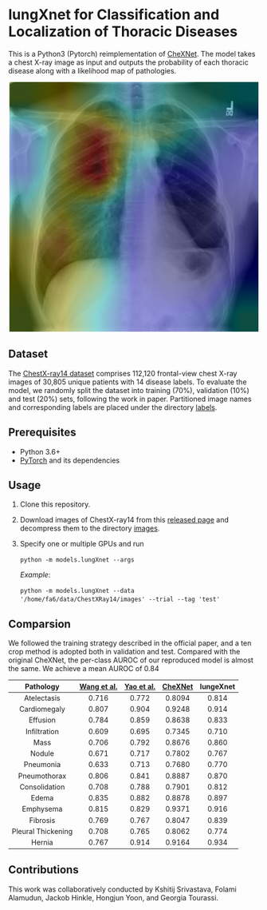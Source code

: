 # lungXnet for Classification and Localization of Thoracic Diseases

This is a Python3 (Pytorch) reimplementation of [CheXNet](https://stanfordmlgroup.github.io/projects/chexnet/). The model takes a chest X-ray image as input and outputs the probability of each thoracic disease along with a likelihood map of pathologies.

<div align=center><img width="500" height="500" src="./img/00008473_011-3.png"/></div>

## Dataset

The [ChestX-ray14 dataset](http://openaccess.thecvf.com/content_cvpr_2017/papers/Wang_ChestX-ray8_Hospital-Scale_Chest_CVPR_2017_paper.pdf) comprises 112,120 frontal-view chest X-ray images of 30,805 unique patients with 14 disease labels. To evaluate the model, we randomly split the dataset into training (70%), validation (10%) and test (20%) sets, following the work in paper. Partitioned image names and corresponding labels are placed under the directory [labels](./ChestX-ray14/labels).

## Prerequisites

- Python 3.6+
- [PyTorch](http://pytorch.org/) and its dependencies

## Usage

1. Clone this repository.

2. Download images of ChestX-ray14 from this [released page](https://nihcc.app.box.com/v/ChestXray-NIHCC) and decompress them to the directory [images](<'/mnt/data/ChestXRay14/images'>).

3. Specify one or multiple GPUs and run

   `python -m models.lungXnet --args`

   *Example*:

   `python -m models.lungXnet --data '/home/fa6/data/ChestXRay14/images' --trial --tag 'test'`


## Comparsion

We followed the training strategy described in the official paper, and a ten crop method is adopted both in validation and test. Compared with the original CheXNet, the per-class AUROC of our reproduced model is almost the same. We achieve a mean AUROC of 0.84

|     Pathology      | [Wang et al.](https://arxiv.org/abs/1705.02315) | [Yao et al.](https://arxiv.org/abs/1710.10501) | [CheXNet](https://arxiv.org/abs/1711.05225) | lungeXnet |
| :----------------: | :--------------------------------------: | :--------------------------------------: | :--------------------------------------: | :---------------------: |
|    Atelectasis     |                  0.716                   |                  0.772                   |                  0.8094                  |       0.814       |
|    Cardiomegaly    |                  0.807                   |                  0.904                   |                  0.9248                  |       0.914       |
|      Effusion      |                  0.784                   |                  0.859                   |                  0.8638                  |       0.833       |
|    Infiltration    |                  0.609                   |                  0.695                   |                  0.7345                  |       0.710       |
|        Mass        |                  0.706                   |                  0.792                   |                  0.8676                  |       0.860       |
|       Nodule       |                  0.671                   |                  0.717                   |                  0.7802                  |       0.767       |
|     Pneumonia      |                  0.633                   |                  0.713                   |                  0.7680                  |       0.770       |
|    Pneumothorax    |                  0.806                   |                  0.841                   |                  0.8887                  |       0.870       |
|   Consolidation    |                  0.708                   |                  0.788                   |                  0.7901                  |       0.812       |
|       Edema        |                  0.835                   |                  0.882                   |                  0.8878                  |       0.897       |
|     Emphysema      |                  0.815                   |                  0.829                   |                  0.9371                  |       0.916       |
|      Fibrosis      |                  0.769                   |                  0.767                   |                  0.8047                  |       0.839       |
| Pleural Thickening |                  0.708                   |                  0.765                   |                  0.8062                  |       0.774       |
|       Hernia       |                  0.767                   |                  0.914                   |                  0.9164                  |       0.934       |

## Contributions

This work was collaboratively conducted by Kshitij Srivastava, Folami Alamudun, Jackob Hinkle, Hongjun Yoon, and Georgia Tourassi.
